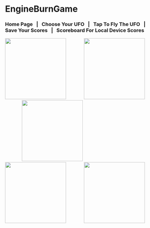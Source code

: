 # EngineBurnGame

### Home Page &nbsp; | &nbsp; Choose Your UFO &nbsp; | &nbsp; Tap To Fly The UFO &nbsp; | &nbsp; Save Your Scores &nbsp; | &nbsp; Scoreboard For Local Device Scores
<img src="https://i.imgur.com/v9K5TxN.png" height="200"> &nbsp;&nbsp;&nbsp;&nbsp;&nbsp;&nbsp;&nbsp;&nbsp;&nbsp;&nbsp;&nbsp;&nbsp;&nbsp; <img src="https://i.imgur.com/Z9Ns2Iv.png" height="200"> &nbsp;&nbsp;&nbsp;&nbsp;&nbsp;&nbsp;&nbsp;&nbsp;&nbsp;&nbsp;&nbsp;&nbsp;&nbsp; <img src="https://i.imgur.com/B7NQKAQ.png" height="200"> &nbsp;&nbsp;&nbsp;&nbsp;&nbsp;&nbsp;&nbsp;&nbsp;&nbsp;&nbsp;&nbsp;&nbsp;&nbsp; <img src="https://i.imgur.com/qKheWd1.png" height="200"> &nbsp;&nbsp;&nbsp;&nbsp;&nbsp;&nbsp;&nbsp;&nbsp;&nbsp;&nbsp;&nbsp;&nbsp;&nbsp; <img src="https://i.imgur.com/c3aSrO0.png" height="200">